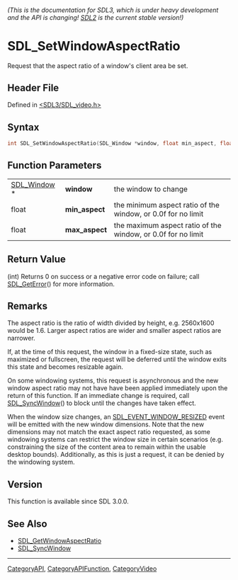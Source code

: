 ###### (This is the documentation for SDL3, which is under heavy development and the API is changing! [SDL2](https://wiki.libsdl.org/SDL2/) is the current stable version!)
# SDL_SetWindowAspectRatio

Request that the aspect ratio of a window's client area be set.

## Header File

Defined in [<SDL3/SDL_video.h>](https://github.com/libsdl-org/SDL/blob/main/include/SDL3/SDL_video.h)

## Syntax

```c
int SDL_SetWindowAspectRatio(SDL_Window *window, float min_aspect, float max_aspect);
```

## Function Parameters

|                            |                |                                                              |
| -------------------------- | -------------- | ------------------------------------------------------------ |
| [SDL_Window](SDL_Window) * | **window**     | the window to change                                         |
| float                      | **min_aspect** | the minimum aspect ratio of the window, or 0.0f for no limit |
| float                      | **max_aspect** | the maximum aspect ratio of the window, or 0.0f for no limit |

## Return Value

(int) Returns 0 on success or a negative error code on failure; call
[SDL_GetError](SDL_GetError)() for more information.

## Remarks

The aspect ratio is the ratio of width divided by height, e.g. 2560x1600
would be 1.6. Larger aspect ratios are wider and smaller aspect ratios are
narrower.

If, at the time of this request, the window in a fixed-size state, such as
maximized or fullscreen, the request will be deferred until the window
exits this state and becomes resizable again.

On some windowing systems, this request is asynchronous and the new window
aspect ratio may not have have been applied immediately upon the return of
this function. If an immediate change is required, call
[SDL_SyncWindow](SDL_SyncWindow)() to block until the changes have taken
effect.

When the window size changes, an
[SDL_EVENT_WINDOW_RESIZED](SDL_EVENT_WINDOW_RESIZED) event will be emitted
with the new window dimensions. Note that the new dimensions may not match
the exact aspect ratio requested, as some windowing systems can restrict
the window size in certain scenarios (e.g. constraining the size of the
content area to remain within the usable desktop bounds). Additionally, as
this is just a request, it can be denied by the windowing system.

## Version

This function is available since SDL 3.0.0.

## See Also

- [SDL_GetWindowAspectRatio](SDL_GetWindowAspectRatio)
- [SDL_SyncWindow](SDL_SyncWindow)

----
[CategoryAPI](CategoryAPI), [CategoryAPIFunction](CategoryAPIFunction), [CategoryVideo](CategoryVideo)

